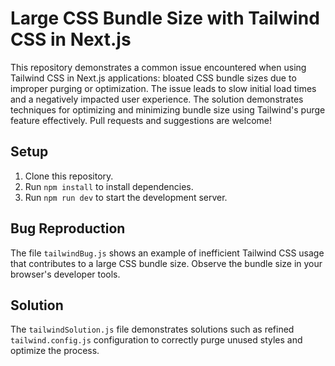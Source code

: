 # Large CSS Bundle Size with Tailwind CSS in Next.js

This repository demonstrates a common issue encountered when using Tailwind CSS in Next.js applications: bloated CSS bundle sizes due to improper purging or optimization.  The issue leads to slow initial load times and a negatively impacted user experience.  The solution demonstrates techniques for optimizing and minimizing bundle size using Tailwind's purge feature effectively.  Pull requests and suggestions are welcome!

## Setup

1. Clone this repository.
2. Run `npm install` to install dependencies.
3. Run `npm run dev` to start the development server.

## Bug Reproduction

The file `tailwindBug.js` shows an example of inefficient Tailwind CSS usage that contributes to a large CSS bundle size. Observe the bundle size in your browser's developer tools. 

## Solution

The `tailwindSolution.js` file demonstrates solutions such as refined `tailwind.config.js` configuration to correctly purge unused styles and optimize the process.